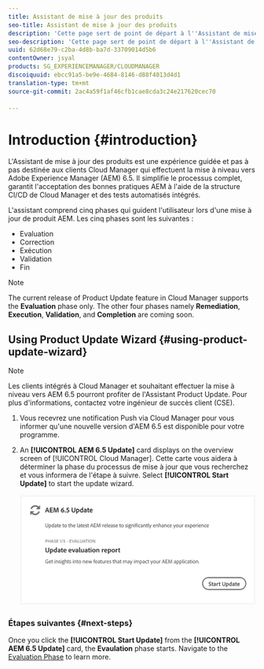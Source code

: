```yaml
---
title: Assistant de mise à jour des produits
seo-title: Assistant de mise à jour des produits
description: 'Cette page sert de point de départ à l''Assistant de mise à jour des produits. '
seo-description: 'Cette page sert de point de départ à l''Assistant de mise à jour des produits. '
uuid: 62d68e79-c2ba-4d8b-ba7d-33709014d5b6
contentOwner: jsyal
products: SG_EXPERIENCEMANAGER/CLOUDMANAGER
discoiquuid: ebcc91a5-be9e-4684-8146-d88f4013d4d1
translation-type: tm+mt
source-git-commit: 2ac4a59f1af46cfb1cae8cda3c24e217620cec70

---
```



# Introduction {#introduction}

L&#39;Assistant de mise à jour des produits est une expérience guidée et pas à pas destinée aux clients Cloud Manager qui effectuent la mise à niveau vers Adobe Experience Manager (AEM) 6.5. Il simplifie le processus complet, garantit l&#39;acceptation des bonnes pratiques AEM à l&#39;aide de la structure CI/CD de Cloud Manager et des tests automatisés intégrés.

L&#39;assistant comprend cinq phases qui guident l&#39;utilisateur lors d&#39;une mise à jour de produit AEM. Les cinq phases sont les suivantes :

* Evaluation
* Correction
* Exécution
* Validation
* Fin

>[!NOTE]
>The current release of Product Update feature in Cloud Manager supports the **Evaluation** phase only. The other four phases namely **Remediation**, **Execution**, **Validation**, and **Completion** are coming soon.


## Using Product Update Wizard {#using-product-update-wizard}

>[!NOTE]
>Les clients intégrés à Cloud Manager et souhaitant effectuer la mise à niveau vers AEM 6.5 pourront profiter de l&#39;Assistant Product Update. Pour plus d&#39;informations, contactez votre ingénieur de succès client (CSE).

1. Vous recevrez une notification Push via Cloud Manager pour vous informer qu&#39;une nouvelle version d&#39;AEM 6.5 est disponible pour votre programme.

1. An **[!UICONTROL AEM 6.5 Update]** card displays on the overview screen of [!UICONTROL Cloud Manager]. Cette carte vous aidera à déterminer la phase du processus de mise à jour que vous recherchez et vous informera de l&#39;étape à suivre. Select **[!UICONTROL Start Update]** to start the update wizard.

   ![](assets/Start-Update.png)

### Étapes suivantes {#next-steps}

Once you click the **[!UICONTROL Start Update]** from the **[!UICONTROL AEM 6.5 Update]** card, the **Evaulation** phase starts.
Navigate to the [Evaluation Phase](evaluation.md) to learn more.
